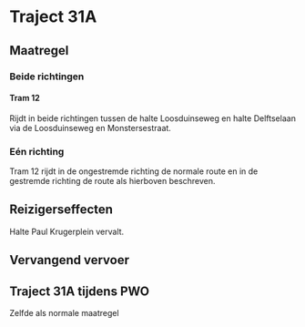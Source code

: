 # Traject 31A
## Maatregel
### Beide richtingen

#### Tram 12
Rijdt in beide richtingen tussen de halte Loosduinseweg en halte Delftselaan via de Loosduinseweg en Monstersestraat.

### Eén richting
Tram 12 rijdt in de ongestremde richting de normale route en in de gestremde richting de route als hierboven beschreven.

## Reizigerseffecten
Halte Paul Krugerplein vervalt.

## Vervangend vervoer

## Traject 31A tijdens PWO 
Zelfde als normale maatregel

